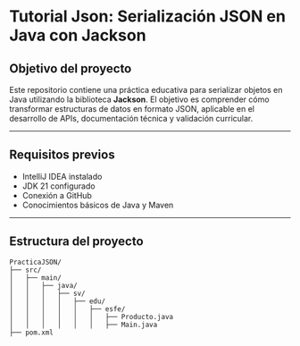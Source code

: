# Tutorial Json: Serialización JSON en Java con Jackson

## Objetivo del proyecto
Este repositorio contiene una práctica educativa para serializar objetos en Java utilizando la biblioteca **Jackson**. El objetivo es comprender cómo transformar estructuras de datos en formato JSON, aplicable en el desarrollo de APIs, documentación técnica y validación curricular.

---

## Requisitos previos
- IntelliJ IDEA instalado
- JDK 21 configurado
- Conexión a GitHub
- Conocimientos básicos de Java y Maven
  
---

## Estructura del proyecto
```
PracticaJSON/
├── src/
│   ├── main/
│   │   ├── java/
│   │   │   ├── sv/
│   │   │   │   ├── edu/
│   │   │   │   │   ├── esfe/
│   │   │   │   │   │   ├── Producto.java
│   │   │   │   │   │   ├── Main.java
├── pom.xml
```
